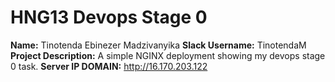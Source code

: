 # HNG13 Devops Stage 0

**Name:** Tinotenda Ebinezer Madzivanyika
**Slack Username:** TinotendaM
**Project Description:** A simple NGINX deployment showing my devops stage 0 task.
**Server IP DOMAIN:** http://16.170.203.122 
